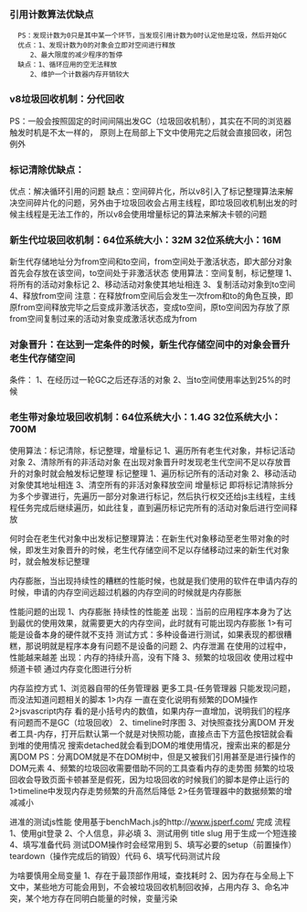 ### 引用计数算法优缺点
      PS：发现计数为0只是其中某一个环节，当发现引用计数为0时认定他是垃圾，然后开始GC
      优点：1、发现计数为0的对象会立即对空间进行释放
         2、最大限度的减少程序的暂停
      缺点：1、循环应用的空无法释放
         2、维护一个计数器内存开销较大

### v8垃圾回收机制：分代回收    
   PS：一般会按照固定的时间间隔出发GC（垃圾回收机制），其实在不同的浏览器触发时机是不太一样的，
   原则上在局部上下文中使用完之后就会直接回收，闭包例外

### 标记清除优缺点：
   优点：解决循环引用的问题
   缺点：空间碎片化，所以v8引入了标记整理算法来解决空间碎片化的问题，另外由于垃圾回收会占用主线程，即垃圾回收机制出发的时候主线程是无法工作的，所以v8会使用增量标记的算法来解决卡顿的问题

### 新生代垃圾回收机制：64位系统大小：32M   32位系统大小：16M
   新生代存储地址分为from空间和to空间，from空间处于激活状态，即大部分对象首先会存放在该空间，to空间处于非激活状态
   使用算法：空间复制，标记整理
   1、将所有的活动对象标记
   2、移动活动对象使其地址相连
   3、复制活动对象到to空间
   4、释放from空间
   注意：在释放from空间后会发生一次from和to的角色互换，即原from空间释放完毕之后变成非激活状态，变成to空间，原to空间因为存放了原from空间复制过来的活动对象变成激活状态成为from

### 对象晋升：在达到一定条件的时候，新生代存储空间中的对象会晋升老生代存储空间
   条件： 1、在经历过一轮GC之后还存活的对象
         2、当to空间使用率达到25%的时候

### 老生带对象垃圾回收机制：64位系统大小：1.4G   32位系统大小：700M
   使用算法：标记清除，标记整理，增量标记
   1、遍历所有老生代对象，并标记活动对象
   2、清除所有的非活动对象
   在出现对象晋升时发现老生代空间不足以存放晋升的对象时就会触发标记整理
      标记整理
      1、遍历标记所有的活动对象
      2、移动活动对象使其地址相连
      3、清空所有的非活对象释放空间
      增量标记
      即将标记清除拆分为多个步骤进行，先遍历一部分对象进行标记，然后执行权交还给js主线程，主线程任务完成后继续遍历，如此往复，直到遍历标记完所有的活动对象后进行空间释放

   何时会在老生代对象中出发标记整理算法：在新生代对象移动至老生带对象的时候，即发生对象晋升的时候，老生代存储空间不足以存储移动过来的新生代对象时，就会触发标记整理



内存膨胀，当出现持续性的糟糕的性能时候，也就是我们使用的软件在申请内存的时候，申请的内存空间远超过机器的内存空间的时候就是内存膨胀

性能问题的出现
1、内存膨胀 持续性的性能差 出现：当前的应用程序本身为了达到最优的使用效果，就需要更大的内存空间，此时就有可能出现内存膨胀
   1>有可能是设备本身的硬件就不支持
   测试方式：多种设备进行测试，如果表现的都很糟糕，那说明就是程序本身有问题不是设备的问题
2、内存泄漏 在使用的过程中，性能越来越差  出现：内存的持续升高，没有下降
3、频繁的垃圾回收  使用过程中频道卡顿
   通过内存变化图进行分析


内存监控方式
1、浏览器自带的任务管理器  更多工具-任务管理器  只能发现问题，而没法知道问题相关的脚本
   1>内存  一直在变化说明有频繁的DOM操作
   2>jsvascript内存  看的是小括号内的数值，如果内存一直增加，说明我们的程序有问题而不是GC（垃圾回收）
2、timeline时序图
3、对快照查找分离DOM
   开发者工具-内存，打开后默认第一个就是对快照功能，直接点击下方蓝色按钮就会看到堆的使用情况
   搜索detached就会看到DOM的堆使用情况，搜索出来的都是分离DOM
   PS：分离DOM就是不在DOM树中，但是又被我们引用甚至是进行操作的DOM元素
4、频繁的垃圾回收需要借助不同的工具查看内存的走势图
   频繁的垃圾回收会导致页面卡顿甚至是假死，因为垃圾回收的时候我们的脚本是停止运行的
   1>timeline中发现内存走势频繁的升高然后降低
   2>任务管理器中的数据频繁的增减减小


进准的测试js性能
   使用基于benchMach.js的http://www.jsperf.com/ 完成
   流程
   1、使用git登录
   2、个人信息，非必填
   3、测试用例  title slug  用于生成一个短连接
   4、填写准备代码   测试DOM操作时会经常用到
   5、填写必要的setup（前置操作）teardown（操作完成后的销毁）代码
   6、填写代码测试片段

为啥要慎用全局变量
   1、存在于最顶部作用域，查找耗时
   2、因为存在与全局上下文中，某些地方可能会用到，不会被垃圾回收机制回收掉，占用内存
   3、命名冲突，某个地方存在同明白能量的时候，变量污染